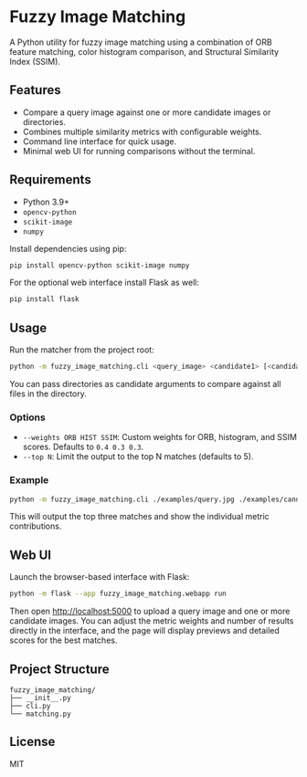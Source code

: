 # Fuzzy Image Matching

A Python utility for fuzzy image matching using a combination of ORB feature matching, color histogram comparison, and Structural Similarity Index (SSIM).

## Features

- Compare a query image against one or more candidate images or directories.
- Combines multiple similarity metrics with configurable weights.
- Command line interface for quick usage.
- Minimal web UI for running comparisons without the terminal.

## Requirements

- Python 3.9+
- `opencv-python`
- `scikit-image`
- `numpy`

Install dependencies using pip:

```bash
pip install opencv-python scikit-image numpy
```

For the optional web interface install Flask as well:

```bash
pip install flask
```

## Usage

Run the matcher from the project root:

```bash
python -m fuzzy_image_matching.cli <query_image> <candidate1> [<candidate2> ...] [options]
```

You can pass directories as candidate arguments to compare against all files in the directory.

### Options

- `--weights ORB HIST SSIM`: Custom weights for ORB, histogram, and SSIM scores. Defaults to `0.4 0.3 0.3`.
- `--top N`: Limit the output to the top N matches (defaults to 5).

### Example

```bash
python -m fuzzy_image_matching.cli ./examples/query.jpg ./examples/candidates --top 3
```

This will output the top three matches and show the individual metric contributions.

## Web UI

Launch the browser-based interface with Flask:

```bash
python -m flask --app fuzzy_image_matching.webapp run
```

Then open <http://localhost:5000> to upload a query image and one or more candidate images. You can adjust the metric weights and number of results directly in the interface, and the page will display previews and detailed scores for the best matches.

## Project Structure

```
fuzzy_image_matching/
├── __init__.py
├── cli.py
└── matching.py
```

## License

MIT
